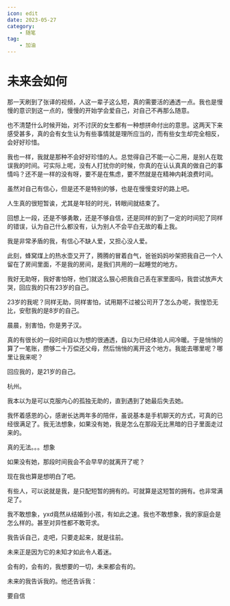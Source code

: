 ```yaml
---
icon: edit
date: 2023-05-27
category:
    - 随笔
tag:
    - 加油
---
```


# 未来会如何

那一天刷到了张译的视频，人这一辈子这么短，真的需要活的通透一点。我也是慢慢的意识到这一点的，慢慢的开始学会爱自己，对自己不再那么随意。

也不清楚什么时候开始，对不讨厌的女生都有一种想拼命付出的意思。这两天下来感受甚多，真的会有女生认为有些事情就是理所应当的，而有些女生却完全相反，会好好珍惜。

我也一样，我就是那种不会好好珍惜的人。总觉得自己不能一心二用，是别人在耽误我的时间。可实际上呢，没有人打扰你的时候，你真的在认认真真的做自己的事情吗？还不是一样的没有呀，要不是在焦虑，要不然就是在精神内耗浪费时间。

虽然对自己有信心，但是还不是特别的够，也是在慢慢变好的路上吧。

人生真的很短暂诶，尤其是年轻的时光，转眼间就结束了。

回想上一段，还是不够勇敢，还是不够自信，还是同样的到了一定的时间犯了同样的错误，认为自己什么都没有，认为别人不会平白无故的看上我。

我是非常矛盾的我，有信心不缺人爱，又担心没人爱。

此刻，蜂窝煤上的热水壶又开了，腾腾的冒着白气，爸爸妈妈吵架把我自己一个人留在了房间里面，不是我的房间，是我们共用的一起睡觉的地方。

我好无助呀，我好害怕呀，他们就这么狠心把我自己丢在家里面吗，我尝试放声大哭，回应我的只有23岁的自己。

23岁的我呢？同样无助，同样害怕，试用期不过被公司开了怎么办呢，我惶恐无比，安慰我的是8岁的自己。

晨晨，别害怕，你是男子汉。

真的有很长的一段时间自以为想的很通透，自以为已经体验人间冷暖。于是悄悄的算了一笔账，攒够二十万偿还父母，然后悄悄的离开这个地方。我能去哪里呢？哪里让我来呢？

回应我的，是21岁的自己。

杭州。

我本以为是可以克服内心的孤独无助的，直到遇到了她最后失去她。

我怀着感恩的心，感谢长达两年多的陪伴，虽说基本是手机聊天的方式，可真的已经很满足了。我无法想象，如果没有她，我是怎么在那段无比黑暗的日子里面走过来的。

真的无法。。。想象

如果没有她，那段时间我会不会早早的就离开了呢？

现在我也算是想明白了吧。

有些人，可以说就是我，是只配短暂的拥有的。可就算是这短暂的拥有。也非常满足了。

我不敢想象，yxd竟然从结婚到小孩，有如此之速。我也不敢想象，我的家庭会是怎么样的。甚至对异性都不敢苛求。

我告诉自己，走吧，只要走起来，就是往前。

未来正是因为它的未知才如此令人着迷。

会有的，会有的，我想要的一切，未来都会有的。

未来的我告诉我的。他还告诉我：

要自信